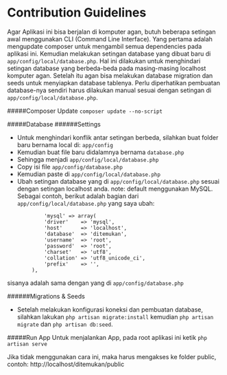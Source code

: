 # Contribution Guidelines
Agar Aplikasi ini bisa berjalan di komputer agan, butuh beberapa setingan awal menggunakan CLI (Command Line Interface). Yang pertama adalah mengupdate composer untuk mengambil semua dependencies pada aplikasi ini.
Kemudian melakukan setingan database yang dibuat baru di ```app/config/local/database.php```. Hal ini dilakukan untuk menghindari setingan database yang berbeda-beda pada masing-masing localhost komputer agan.
Setelah itu agan bisa melakukan database migration dan seeds untuk menyiapkan database tablenya. Perlu diperhatikan pembuatan database-nya sendiri harus dilakukan manual sesuai dengan setingan di ```app/config/local/database.php```.

#####Composer Update
``` composer update --no-script ```

#####Database
######Settings
- Untuk menghindari konflik antar setingan berbeda, silahkan buat folder baru bernama local di: ```app/config```
- Kemudian buat file baru didalamnya bernama ```database.php```
- Sehingga menjadi ```app/config/local/database.php```
- Copy isi file ```app/config/database.php```
- Kemudian paste di ```app/config/local/database.php```
- Ubah setingan database yang di ```app/config/local/database.php``` sesuai dengan setingan localhost anda.
note: default menggunakan MySQL.
Sebagai contoh, berikut adalah bagian dari ```app/config/local/database.php``` yang saya ubah:

```
			'mysql' => array(
			'driver'    => 'mysql',
			'host'      => 'localhost',
			'database'  => 'ditemukan',
			'username'  => 'root',
			'password'  => 'root',
			'charset'   => 'utf8',
			'collation' => 'utf8_unicode_ci',
			'prefix'    => '',
		),
```

sisanya adalah sama dengan yang di ```app/config/database.php```

######Migrations & Seeds
- Setelah melakukan konfigurasi koneksi dan pembuatan database, silahkan lakukan
```php artisan migrate:install```
kemudian
```php artisan migrate```
dan ```php artisan db:seed```.

#####Run App
Untuk menjalankan App, pada root aplikasi ini ketik ```php artisan serve```

Jika tidak menggunakan cara ini, maka harus mengakses ke folder public, contoh: http://localhost/ditemukan/public
